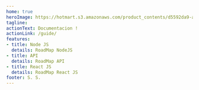 ```yaml
---
home: true
heroImage: https://hotmart.s3.amazonaws.com/product_contents/d5592da9-a9a4-424f-9718-4be1332a6d84/CSharp.png
tagline: 
actionText: Documentacion !
actionLink: /guide/
features:
- title: Node JS
  details: RoadMap NodeJS
- title: API
  details: RoadMap API
- title: React JS
  details: RoadMap React JS
footer: S. S.
---
```

